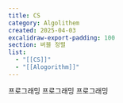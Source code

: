 ```yaml
---
title: CS
category: Algolithem
created: 2025-04-03
excalidraw-export-padding: 100
section: 버블 정렬
list:
  - "[[CS]]"
  - "[[Alogorithm]]"
---
```


프로그래밍
프로그래밍
프로그래밍
